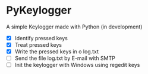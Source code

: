 # PyKeylogger
A simple Keylogger made with Python (in development)

- [x] Identify pressed keys
- [x] Treat pressed keys
- [x] Write the pressed keys in o log.txt
- [ ] Send the file log.txt by E-mail with SMTP
- [ ] Init the keylogger with Windows using regedit keys
